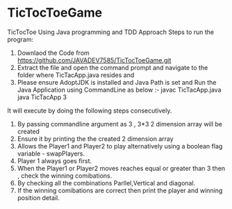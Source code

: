 # TicTocToeGame
TicTocToe Using Java programming and TDD Approach
Steps to run the program:
1. Downlaod the Code from https://github.com/JAVADEV7585/TicTocToeGame.git
2. Extract the file and open the command prompt and navigate to the folder where TicTacApp.java resides and 
3. Please ensure AdoptJDK is installed and Java Path is set and Run the Java Application using CommandLine as below :-
 javac TicTacApp.java
 java TicTacApp 3
 
 It will execute by doing the following steps consecutively.
 1. By passing commandline argument as 3 , 3*3 2 dimension array will be created
 2. Ensure it by printing the the created 2 dimension array
 3. Allows the Player1 and Player2 to play alternatively using a boolean flag variable - swapPlayers.
 4. Player 1 always goes first.
 5. When the Player1 or Player2 moves reaches equal or greater than 3 then , check the winning comibations.
 6. By checking all the combinations Parllel,Vertical and diagonal.
 7. If the winning comibations are correct then print the player and winning position detail.
 
 

